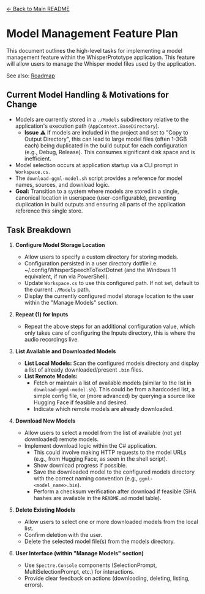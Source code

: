 [<- Back to Main README](../../README.md)

# Model Management Feature Plan

This document outlines the high-level tasks for implementing a model management feature within the WhisperPrototype application. This feature will allow users to manage the Whisper model files used by the application.

See also: [Roadmap](./Roadmap.md)


## Current Model Handling & Motivations for Change

-   Models are currently stored in a `./Models` subdirectory relative to the application's execution path (`AppContext.BaseDirectory`).
    -   **Issue** ⚠️ If models are included in the project and set to "Copy to Output Directory", this can lead to large model files (often 1-3GB each) being duplicated in the build output for each configuration (e.g., Debug, Release). This consumes significant disk space and is inefficient.
-   Model selection occurs at application startup via a CLI prompt in `Workspace.cs`.
-   The `download-ggml-model.sh` script provides a reference for model names, sources, and download logic.
-   **Goal:** Transition to a system where models are stored in a single, canonical location in userspace (user-configurable), preventing duplication in build outputs and ensuring all parts of the application reference this single store.


## Task Breakdown

1.  **Configure Model Storage Location**

    -   Allow users to specify a custom directory for storing models.
    -   Configuration persisted in a user directory dotfile i.e. ~/.config/WhisperSpeechToTextDotnet (and the Windows 11 equivalent, if run via PowerShell).
    -   Update `Workspace.cs` to use this configured path. If not set, default to the current `./Models` path.
    -   Display the currently configured model storage location to the user within the "Manage Models" section.

2. **Repeat (1) for Inputs**
    -   Repeat the above steps for an additional configuration value, which only takes care of configuring the Inputs directory, this is where the audio recordings live.

3.  **List Available and Downloaded Models**

    -   **List Local Models:** Scan the configured models directory and display a list of already downloaded/present `.bin` files.
    -   **List Remote Models:**
        -   Fetch or maintain a list of available models (similar to the list in `download-ggml-model.sh`). This could be from a hardcoded list, a simple config file, or (more advanced) by querying a source like Hugging Face if feasible and desired.
        -   Indicate which remote models are already downloaded.

4.  **Download New Models**

    -   Allow users to select a model from the list of available (not yet downloaded) remote models.
    -   Implement download logic within the C# application.
        -   This could involve making HTTP requests to the model URLs (e.g., from Hugging Face, as seen in the shell script).
        -   Show download progress if possible.
        -   Save the downloaded model to the configured models directory with the correct naming convention (e.g., `ggml-<model_name>.bin`).
        -   Perform a checksum verification after download if feasible (SHA hashes are available in the `README.md` model table).

5.  **Delete Existing Models**

    -   Allow users to select one or more downloaded models from the local list.
    -   Confirm deletion with the user.
    -   Delete the selected model file(s) from the models directory.

6.  **User Interface (within "Manage Models" section)**
    -   Use `Spectre.Console` components (SelectionPrompt, MultiSelectionPrompt, etc.) for interactions.
    -   Provide clear feedback on actions (downloading, deleting, listing, errors).
